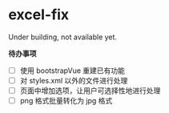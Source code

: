 # excel-fix

Under building, not available yet.

**待办事项**

- [ ] 使用 bootstrapVue 重建已有功能
- [ ] 对 styles.xml 以外的文件进行处理
- [ ] 页面中增加选项，让用户可选择性地进行处理
- [ ] png 格式批量转化为 jpg 格式